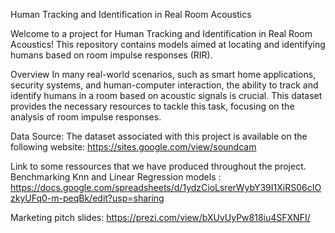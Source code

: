 Human Tracking and Identification in Real Room Acoustics

Welcome to a project  for Human Tracking and Identification in Real Room Acoustics! This repository contains  models aimed at locating and identifying humans based on room impulse responses (RIR).

Overview
In many real-world scenarios, such as smart home applications, security systems, and human-computer interaction, the ability to track and identify humans in a room based on acoustic signals is crucial. This dataset provides the necessary resources to tackle this task, focusing on the analysis of room impulse responses.

Data Source: 
The dataset associated with this project is available on the following website: https://sites.google.com/view/soundcam

Link to some ressources that we have produced throughout the project.
Benchmarking Knn and Linear Regression models :
https://docs.google.com/spreadsheets/d/1ydzCioLsrerWybY39I1XiRS06cIOzkyUFq0-m-peqBk/edit?usp=sharing


Marketing pitch slides: https://prezi.com/view/bXUvUyPw818iu4SFXNFI/

